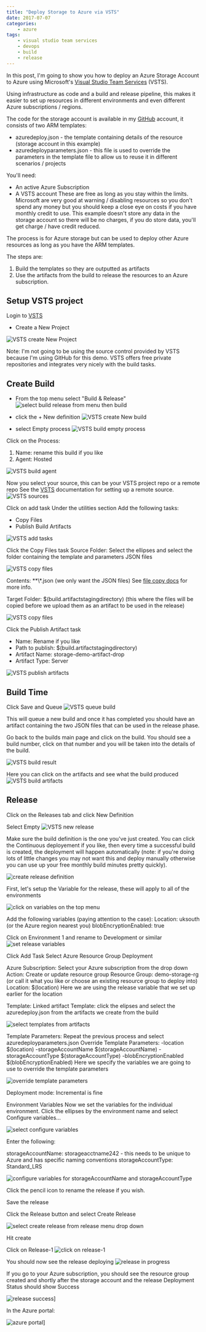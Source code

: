```yaml
---
title: "Deploy Storage to Azure via VSTS"
date: 2017-07-07
categories: 
    - azure
tags:
    - visual studio team services
    - devops
    - build
    - release
---
```


In this post, I'm going to show you how to deploy an Azure Storage Account to Azure using Microsoft's [Visual Studio Team Services][vsts-main] (VSTS).

Using infrastructure as code and a build and release pipeline, this makes it easier to set up resources in different environments and even different Azure subscriptions / regions.

The code for the storage account is available in my [GitHub][Github] account, it consists of two ARM templates:
- azuredeploy.json - the template containing details of the resource (storage account in this example)
- azuredeployparameters.json - this file is used to override the parameters in the template file to allow us to reuse it in different scenarios / projects

You'll need:
- An active Azure Subscription
- A VSTS account
These are free as long as you stay within the limits. Microsoft are very good at warning / disabling resources so you don't spend any money but you should keep a close eye on costs if you have monthly credit to use.
This example doesn't store any data in the storage account so there will be no charges, if you do store data, you'll get charge / have credit reduced.

The process is for Azure storage but can be used to deploy other Azure resources as long as you have the ARM templates.

The steps are:
1.  Build the templates so they are outputted as artifacts
2. Use the artifacts from the build to release the resources to an Azure subscription.

## Setup VSTS project
Login to [VSTS][vsts-main] 

- Create a New Project

![VSTS create New Project](/images/azure-storage-vsts/vsts-new-project.png)

Note: I'm not going to be using the source control provided by VSTS because I'm using GitHub for this demo. VSTS offers free private repositories and integrates very nicely with the build tasks.

## Create Build
- From the top menu select "Build & Release" 
![select build release from menu then build](/images/azure-storage-vsts/vsts-build.png)

- click the + New definition
![VSTS create New build](/images/azure-storage-vsts/vsts-new-build.png)

- select Empty process
![VSTS build empty process](/images/azure-storage-vsts/vsts-build-empty-process.png)

Click on the Process:
1. Name: rename this build if you like
2. Agent: Hosted

![VSTS build agent](/images/azure-storage-vsts/vsts-build-agent.png)

Now you select your source, this can be your VSTS project repo or a remote repo
See the [VSTS][vsts-repo] documentation for setting up a remote source. 
![VSTS sources](/images/azure-storage-vsts/vsts-sources.png)

Click on add task 
Under the utilities section Add the following tasks:
- Copy Files
- Publish Build Artifacts

![VSTS add tasks](/images/azure-storage-vsts/vsts-build-add-task.png)

Click the Copy Files task
Source Folder: Select the ellipses and select the folder containing the template and parameters JSON files

![VSTS copy files](/images/azure-storage-vsts/vsts-file-copy.png)

Contents: **\\*.json (we only want the JSON files) See [file copy docs][vsts-file-copy] for more info.

Target Folder:  $(build.artifactstagingdirectory) (this where the files will be copied before we upload them as an artifact to be used in the release)

![VSTS copy files](/images/azure-storage-vsts/vsts-file-copy-1.png)

Click the Publish Artifact task
- Name: Rename if you like
- Path to publish:  $(build.artifactstagingdirectory)
- Artifact Name: storage-demo-artifact-drop
- Artifact Type: Server

![VSTS publish artifacts](/images/azure-storage-vsts/vsts-publish-artifact.png)

## Build Time
Click Save and Queue
![VSTS queue build](/images/azure-storage-vsts/vsts-queue-build.png)

This will queue a new build and once it has completed you should have an artifact containing the two JSON files that can be used in the release phase.

Go back to the builds main page and click on the build. You should see a build number, click on that number and you will be taken into the details of the build.

![VSTS build result](/images/azure-storage-vsts/vsts-build-result.png)

Here you can click on the artifacts and see what the build produced
![VSTS build artifacts](/images/azure-storage-vsts/vsts-build-artifacts.png)

## Release
Click on the Releases tab and click New Definition

Select Empty
![VSTS new release](/images/azure-storage-vsts/vsts-new-release.png)

Make sure the build definition is the one you've just created.
You can click the Continuous deployement if you like, then every time a successful build is created, the deployment will happen automatically (note: if you're doing lots of little changes you may not want this and deploy manually otherwise you can use up your free monthly build minutes pretty quickly).

![create release definition](/images/azure-storage-vsts/vsts-release-definition.png)

First, let's setup the Variable for the release, these will apply to all of the environments

![click on variables on the top menu](/images/azure-storage-vsts/vsts-release-variables.png)

Add the following variables (paying attention to the case):
Location: uksouth (or the Azure region nearest you)
blobEncryptionEnabled: true

Click on Environment 1 and rename to Development or similar
![set release variables](/images/azure-storage-vsts/vsts-release-var-setting.png)

Click Add Task
Select Azure Resource Group Deployment

Azure Subscription: Select your Azure subscription from the drop down
Action: Create or update resource group
Resource Group: demo-storage-rg (or call it what you like or choose an existing resource group to deploy into)
Location: $(location) Here we are using the release variable that we set up earlier for the location

Template: Linked artifact
Template: click the elipses and select the azuredeploy.json from the artifacts we create from the build

![select templates from artifacts](/images/azure-storage-vsts/vsts-select-artifact.png)

Template Parameters: Repeat the previous process and select azuredeployparameters.json
Override Template Parameters: -location $(location) -storageAccountName $(storageAccountName) -storageAccountType $(storageAccountType) -blobEncryptionEnabled $(blobEncryptionEnabled)
Here we specify the variables we are going to use to override the template parameters

![override template parameters](/images/azure-storage-vsts/vsts-override-params.png)

Deployment mode: Incremental is fine

Environment Variables
Now we set the variables for the individual environment.
Click the ellipses by the environment name and select Configure variables…

![select configure variables](/images/azure-storage-vsts/vsts-environment-vars.png)

Enter the following:

storageAccountName: storageacctname242 - this needs to be unique to Azure and has specific naming conventions
storageAccountType: Standard_LRS

![configure variables for storageAccountName and storageAccountType](/images/azure-storage-vsts/vsts-environment-vars-conf.png)

Click the pencil icon to rename the release if you wish.

Save the release

Click the Release button and select Create Release

![select create release from release menu drop down](/images/azure-storage-vsts/vsts-create-release.png)

Hit create

Click on Release-1
![click on release-1](/images/azure-storage-vsts/vsts-created-release.png)

You should now see the release deploying
![release in progress](/images/azure-storage-vsts/vsts-release-in-progress.png)

If you go to your Azure subscription, you should see the resource group created and shortly after the storage account and the release Deployment Status should show Success

![release success](/images/azure-storage-vsts/vsts-release-succeeded.png)]

In the Azure portal:

![azure portal](/images/azure-storage-vsts/vsts-azure-deploy.png)]


[vsts-main]: https://www.visualstudio.com/team-services/
[GitHub]: https://github.com/MatthewJDavis/Azure/tree/master/Azure-Storage/Storage-Account-Deployment-Demo
[vsts-repo]:https://www.visualstudio.com/en-us/docs/build/define/repository
[vsts-file-copy]:https://www.visualstudio.com/en-gb/docs/build/steps/utility/copy-files